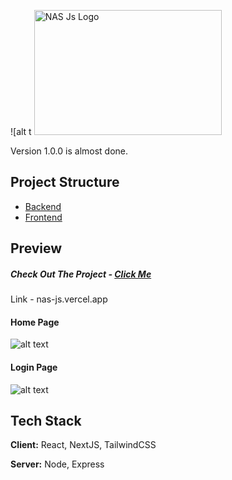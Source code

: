 

![alt t
<img src="https://via.placeholder.com/150](https://raw.githubusercontent.com/raunaksingh9800/NAS-System/main/IMG/LOGO.png" alt="NAS Js Logo" width="300" height="200">

Version 1.0.0 is almost done.

## Project Structure

- [Backend](./Backend)
- [Frontend](https://github.com/raunaksingh9800/frontend)

## Preview

##### Check Out The Project - [Click Me](https://nas-js.vercel.app)
Link - nas-js.vercel.app

#### Home Page
![alt text](https://raw.githubusercontent.com/raunaksingh9800/NAS-System/main/IMG/HOME-PAGE.png)

#### Login Page
![alt text](https://raw.githubusercontent.com/raunaksingh9800/NAS-System/main/IMG/LOGIN%20-%20Desktop.png)



## Tech Stack

**Client:** React, NextJS, TailwindCSS

**Server:** Node, Express




